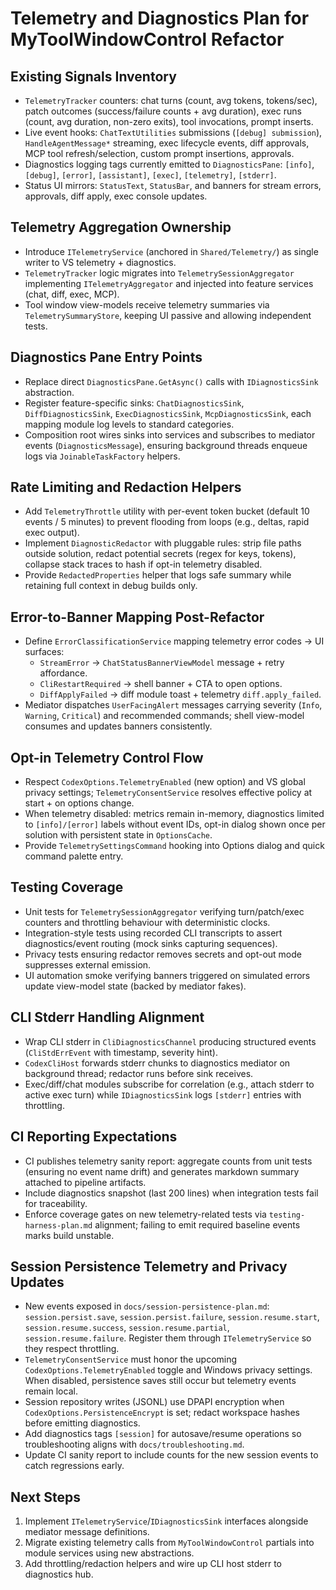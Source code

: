 # Telemetry and Diagnostics Plan for MyToolWindowControl Refactor

## Existing Signals Inventory
- `TelemetryTracker` counters: chat turns (count, avg tokens, tokens/sec), patch outcomes (success/failure counts + avg duration), exec runs (count, avg duration, non-zero exits), tool invocations, prompt inserts.
- Live event hooks: `ChatTextUtilities` submissions (`[debug] submission`), `HandleAgentMessage*` streaming, exec lifecycle events, diff approvals, MCP tool refresh/selection, custom prompt insertions, approvals.
- Diagnostics logging tags currently emitted to `DiagnosticsPane`: `[info]`, `[debug]`, `[error]`, `[assistant]`, `[exec]`, `[telemetry]`, `[stderr]`.
- Status UI mirrors: `StatusText`, `StatusBar`, and banners for stream errors, approvals, diff apply, exec console updates.

## Telemetry Aggregation Ownership
- Introduce `ITelemetryService` (anchored in `Shared/Telemetry/`) as single writer to VS telemetry + diagnostics.
- `TelemetryTracker` logic migrates into `TelemetrySessionAggregator` implementing `ITelemetryAggregator` and injected into feature services (chat, diff, exec, MCP).
- Tool window view-models receive telemetry summaries via `TelemetrySummaryStore`, keeping UI passive and allowing independent tests.

## Diagnostics Pane Entry Points
- Replace direct `DiagnosticsPane.GetAsync()` calls with `IDiagnosticsSink` abstraction.
- Register feature-specific sinks: `ChatDiagnosticsSink`, `DiffDiagnosticsSink`, `ExecDiagnosticsSink`, `McpDiagnosticsSink`, each mapping module log levels to standard categories.
- Composition root wires sinks into services and subscribes to mediator events (`DiagnosticsMessage`), ensuring background threads enqueue logs via `JoinableTaskFactory` helpers.

## Rate Limiting and Redaction Helpers
- Add `TelemetryThrottle` utility with per-event token bucket (default 10 events / 5 minutes) to prevent flooding from loops (e.g., deltas, rapid exec output).
- Implement `DiagnosticRedactor` with pluggable rules: strip file paths outside solution, redact potential secrets (regex for keys, tokens), collapse stack traces to hash if opt-in telemetry disabled.
- Provide `RedactedProperties` helper that logs safe summary while retaining full context in debug builds only.

## Error-to-Banner Mapping Post-Refactor
- Define `ErrorClassificationService` mapping telemetry error codes → UI surfaces:
  - `StreamError` → `ChatStatusBannerViewModel` message + retry affordance.
  - `CliRestartRequired` → shell banner + CTA to open options.
  - `DiffApplyFailed` → diff module toast + telemetry `diff.apply_failed`.
- Mediator dispatches `UserFacingAlert` messages carrying severity (`Info`, `Warning`, `Critical`) and recommended commands; shell view-model consumes and updates banners consistently.

## Opt-in Telemetry Control Flow
- Respect `CodexOptions.TelemetryEnabled` (new option) and VS global privacy settings; `TelemetryConsentService` resolves effective policy at start + on options change.
- When telemetry disabled: metrics remain in-memory, diagnostics limited to `[info]/[error]` labels without event IDs, opt-in dialog shown once per solution with persistent state in `OptionsCache`.
- Provide `TelemetrySettingsCommand` hooking into Options dialog and quick command palette entry.

## Testing Coverage
- Unit tests for `TelemetrySessionAggregator` verifying turn/patch/exec counters and throttling behaviour with deterministic clocks.
- Integration-style tests using recorded CLI transcripts to assert diagnostics/event routing (mock sinks capturing sequences).
- Privacy tests ensuring redactor removes secrets and opt-out mode suppresses external emission.
- UI automation smoke verifying banners triggered on simulated errors update view-model state (backed by mediator fakes).

## CLI Stderr Handling Alignment
- Wrap CLI stderr in `CliDiagnosticsChannel` producing structured events (`CliStdErrEvent` with timestamp, severity hint).
- `CodexCliHost` forwards stderr chunks to diagnostics mediator on background thread; redactor runs before sink receives.
- Exec/diff/chat modules subscribe for correlation (e.g., attach stderr to active exec turn) while `IDiagnosticsSink` logs `[stderr]` entries with throttling.

## CI Reporting Expectations
- CI publishes telemetry sanity report: aggregate counts from unit tests (ensuring no event name drift) and generates markdown summary attached to pipeline artifacts.
- Include diagnostics snapshot (last 200 lines) when integration tests fail for traceability.
- Enforce coverage gates on new telemetry-related tests via `testing-harness-plan.md` alignment; failing to emit required baseline events marks build unstable.


## Session Persistence Telemetry and Privacy Updates
- New events exposed in `docs/session-persistence-plan.md`: `session.persist.save`, `session.persist.failure`, `session.resume.start`, `session.resume.success`, `session.resume.partial`, `session.resume.failure`. Register them through `ITelemetryService` so they respect throttling.
- `TelemetryConsentService` must honor the upcoming `CodexOptions.TelemetryEnabled` toggle and Windows privacy settings. When disabled, persistence saves still occur but telemetry events remain local.
- Session repository writes (JSONL) use DPAPI encryption when `CodexOptions.PersistenceEncrypt` is set; redact workspace hashes before emitting diagnostics.
- Add diagnostics tags `[session]` for autosave/resume operations so troubleshooting aligns with `docs/troubleshooting.md`.
- Update CI sanity report to include counts for the new session events to catch regressions early.

## Next Steps
1. Implement `ITelemetryService`/`IDiagnosticsSink` interfaces alongside mediator message definitions.
2. Migrate existing telemetry calls from `MyToolWindowControl` partials into module services using new abstractions.
3. Add throttling/redaction helpers and wire up CLI host stderr to diagnostics hub.
